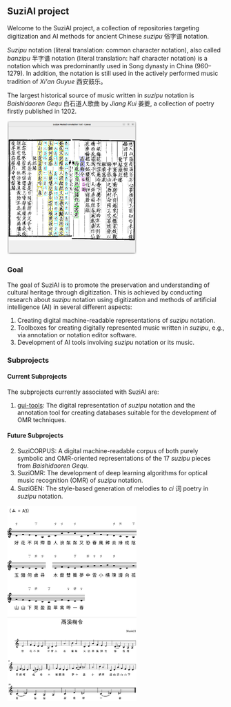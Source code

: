 ## SuziAI project

Welcome to the SuziAI project, a collection of repositories targeting digitization and AI methods for ancient Chinese
*suzipu* 俗字谱 notation.

*Suzipu* notation (literal translation: common character notation), also called *banzipu* 半字谱 notation (literal
translation: half character notation) is a notation which was predominantly used in Song dynasty in China (960–1279).
In addition, the notation is still used in the actively performed music tradition of *Xi'an Guyue* 西安鼓乐。

The largest historical source of music written in *suzipu* notation is *Baishidaoren Gequ* 白石道人歌曲 by *Jiang Kui*
姜夔, a collection of poetry firstly published in 1202.

<img src="profile/original.png" width="300">

### Goal

The goal of SuziAI is to promote the preservation and understanding of cultural heritage through digitization. This is
achieved by conducting research about *suzipu* notation using digitization and methods of artificial intelligence
(AI) in several different aspects:

1. Creating digital machine-readable representations of *suzipu* notation.
2. Toolboxes for creating digitally represented music written in *suzipu*, e.g., via annotation or notation editor software.
3. Development of AI tools involving *suzipu* notation or its music.


### Subprojects

#### Current Subprojects
The subprojects currently associated with SuziAI are:
1. [gui-tools](https://github.com/SuziAI/gui-tools): The digital representation of *suzipu* notation and the annotation
   tool for creating databases suitable for the development of OMR techniques.

#### Future Subprojects
2. SuziCORPUS: A digital machine-readable corpus of both purely symbolic and OMR-oriented representations of the 17
   *suzipu* pieces from *Baishidaoren Gequ*.
3. SuziOMR: The development of deep learning algorithms for optical music recognition (OMR) of *suzipu* notation.
4. SuziGEN: The style-based generation of melodies to *ci* 词 poetry in *suzipu* notation.


<img src="profile/intermediate_notation.png" width="300">
<img src="profile/transnotation.png" width="300">



